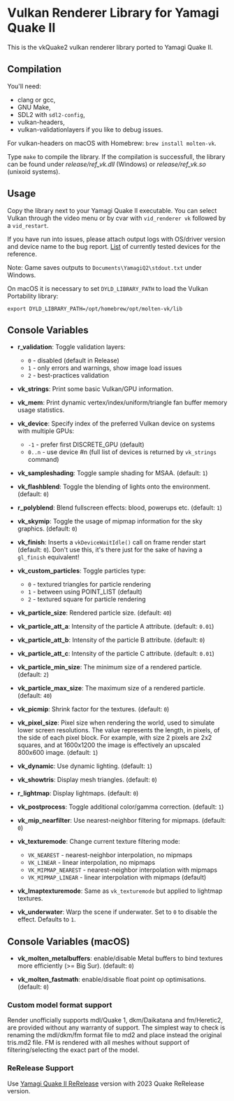 # Vulkan Renderer Library for Yamagi Quake II

This is the vkQuake2 vulkan renderer library ported to Yamagi Quake II.

## Compilation

You'll need:

* clang or gcc,
* GNU Make,
* SDL2 with `sdl2-config`,
* vulkan-headers,
* vulkan-validationlayers if you like to debug issues.

For vulkan-headers on macOS with Homebrew: `brew install molten-vk`.

Type `make` to compile the library. If the compilation is successfull,
the library can be found under *release/ref_vk.dll* (Windows) or
*release/ref_vk.so* (unixoid systems).

## Usage

Copy the library next to your Yamagi Quake II executable. You can select
Vulkan through the video menu or by cvar with `vid_renderer vk` followed
by a `vid_restart`.

If you have run into issues, please attach output logs with OS/driver version
and device name to the bug report. [List](https://openbenchmarking.org/test/pts/yquake2)
of currently tested devices for the reference.

Note: Game saves outputs to `Documents\YamagiQ2\stdout.txt` under Windows.

On macOS it is necessary to set `DYLD_LIBRARY_PATH` to load the Vulkan Portability library:

`export DYLD_LIBRARY_PATH=/opt/homebrew/opt/molten-vk/lib`

## Console Variables

* **r_validation**: Toggle validation layers:
  * `0` - disabled (default in Release)
  * `1` - only errors and warnings, show image load issues
  * `2` - best-practices validation

* **vk_strings**: Print some basic Vulkan/GPU information.

* **vk_mem**: Print dynamic vertex/index/uniform/triangle fan buffer
  memory usage statistics.

* **vk_device**: Specify index of the preferred Vulkan device on systems
  with multiple GPUs:
  * `-1` - prefer first DISCRETE\_GPU (default)
  * `0..n` - use device #n (full list of devices is returned by
    `vk_strings` command)

* **vk_sampleshading**: Toggle sample shading for MSAA. (default: `1`)

* **vk_flashblend**: Toggle the blending of lights onto the environment.
  (default: `0`)

* **r_polyblend**: Blend fullscreen effects: blood, powerups etc.
  (default: `1`)

* **vk_skymip**: Toggle the usage of mipmap information for the sky
  graphics. (default: `0`)

* **vk_finish**: Inserts a `vkDeviceWaitIdle()` call on frame render
  start (default: `0`). Don't use this, it's there just for the sake of
  having a `gl_finish` equivalent!

* **vk_custom_particles**: Toggle particles type:
  * `0` - textured triangles for particle rendering
  * `1` - between using POINT\_LIST (default)
  * `2` - textured square for particle rendering

* **vk_particle_size**: Rendered particle size. (default: `40`)

* **vk_particle_att_a**: Intensity of the particle A attribute.
  (default: `0.01`)

* **vk_particle_att_b**: Intensity of the particle B attribute.
  (default: `0`)

* **vk_particle_att_c**: Intensity of the particle C attribute.
 (default: `0.01`)

* **vk_particle_min_size**: The minimum size of a rendered particle.
 (default: `2`)

* **vk_particle_max_size**: The maximum size of a rendered particle.
  (default: `40`)

* **vk_picmip**: Shrink factor for the textures. (default: `0`)

* **vk_pixel_size**: Pixel size when rendering the world, used to simulate
  lower screen resolutions. The value represents the length, in pixels, of the
  side of each pixel block. For example, with size 2 pixels are 2x2 squares,
  and at 1600x1200 the image is effectively an upscaled 800x600 image.
  (default: `1`)

* **vk_dynamic**: Use dynamic lighting. (default: `1`)

* **vk_showtris**: Display mesh triangles. (default: `0`)

* **r_lightmap**: Display lightmaps. (default: `0`)

* **vk_postprocess**: Toggle additional color/gamma correction.
  (default: `1`)

* **vk_mip_nearfilter**: Use nearest-neighbor filtering for mipmaps.
  (default: `0`)

* **vk_texturemode**: Change current texture filtering mode:
  * `VK_NEAREST` - nearest-neighbor interpolation, no mipmaps
  * `VK_LINEAR` - linear interpolation, no mipmaps
  * `VK_MIPMAP_NEAREST` - nearest-neighbor interpolation with mipmaps
  * `VK_MIPMAP_LINEAR` - linear interpolation with mipmaps (default)

* **vk_lmaptexturemode**: Same as `vk_texturemode` but applied to
  lightmap textures.

* **vk_underwater**: Warp the scene if underwater. Set to `0` to disable
  the effect. Defaults to `1`.

## Console Variables (macOS)

* **vk_molten_metalbuffers**: enable/disable Metal buffers to bind textures
  more efficiently (>= Big Sur). (default: `0`)

* **vk_molten_fastmath**: enable/disable float point op optimisations.
  (default: `0`)

### Custom model format support

Render unofficially supports  mdl/Quake 1, dkm/Daikatana and fm/Heretic2,
are provided without any warranty of support. The simplest way to check
is renaming the mdl/dkm/fm format file to md2 and place instead the original
tris.md2 file. FM is rendered with all meshes without support of
filtering/selecting the exact part of the model.

### ReRelease Support

Use [Yamagi Quake II ReRelease](https://github.com/yquake2/yquake2remaster/releases)
version with 2023 Quake ReRelease version.
